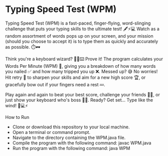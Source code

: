 # Typing Speed Test (WPM)
Typing Speed Test (WPM) is a fast-paced, finger-flying, word-slinging challenge that puts your typing skills to the ultimate test! 🖋️⚡💻 Watch as a random assortment of words pops up on your screen, and your mission (should you choose to accept it) is to type them as quickly and accurately as possible. ⏱️🕶️

Think you're a keyboard wizard? 🧙‍♂️⌨️ Prove it! The program calculates your Words Per Minute (WPM) 📝, giving you a breakdown of how many words you nailed ✅ and how many tripped you up ❌. Messed up? 😅 No worries! Hit retry 🔄 to sharpen your skills and aim for a new high score 🏆, or gracefully bow out if your fingers need a rest 💤.

Play again and again to beat your best score, challenge your friends 👯‍♂️, or just show your keyboard who's boss 💪🔥. Ready? Get set… Type like the wind! 🚀💻⚡

How to Run
  - Clone or download this repository to your local machine.
  - Open a terminal or command prompt.
  - Navigate to the directory containing the WPM.java file.
  - Compile the program with the following command: javac WPM.java
  - Run the program with the following command: java WPM
